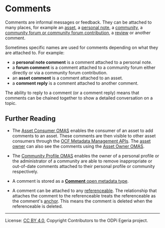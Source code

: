 <!-- SPDX-License-Identifier: CC-BY-4.0 -->
<!-- Copyright Contributors to the ODPi Egeria project. -->

# Comments

Comments are informal messages or feedback.  They can be attached to many places, for example
an [asset](../assets),
a [personal note](../../../community-profile/docs/concepts/personal-notes.md),
a [community](../../../community-profile/docs/concepts/community.md), 
a [community forum or community forum contribution](../../../community-profile/docs/concepts/community-forum.md),
a [review](reviews-and-star-ratings.md)
or another comment.

Sometimes specific names are used for comments depending on what
they are attached to.  For example:
 * a **personal note comment** is a comment attached to a personal note.
 * a **forum comment** is a comment attached to a community forum either directly or via a community forum contribution.
 * an **asset comment** is a comment attached to an asset.
 * a **comment reply** is a comment attached to another comment.  

The ability to reply to a comment (or a comment reply) means that comments can be chained
together to show a detailed conversation on a topic.

## Further Reading

* The [Asset Consumer OMAS](../../../asset-consumer) enables the consumer of an asset to
add comments to an asset.
These comments are then visible to other asset consumers through the
[OCF Metadata Management APIs](../../../../common-services/ocf-metadata-management).
The [asset owner](../user-roles/asset-owner.md) can also see the
comments using the [Asset Owner OMAS](../../../asset-owner).

* The [Community Profile OMAS](../../../community-profile) enables
the owner of a personal profile or the administrator of a community
are able to remove inappropriate or out-of-date comments
attached to their personal profile or community respectively.

* A comment is stored as a
[**Comment** open metadata type](../../../../../open-metadata-publication/website/open-metadata-types/0150-Feedback.md).

* A comment can be attached to any [referenceable](../referenceable.md). The relationship
that attaches the comment to the referenceable treats the referenceable as the comment's
[anchor](../anchor.md).  This means the comment is deleted when the referenceable is deleted.

----
License: [CC BY 4.0](https://creativecommons.org/licenses/by/4.0/),
Copyright Contributors to the ODPi Egeria project.